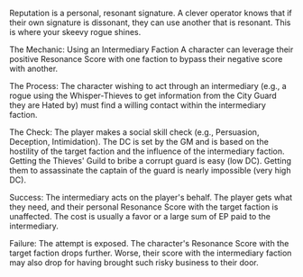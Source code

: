 Reputation is a personal, resonant signature. A clever operator knows that if their own signature is dissonant, they can use another that is resonant. This is where your skeevy rogue shines.

The Mechanic: Using an Intermediary Faction
A character can leverage their positive Resonance Score with one faction to bypass their negative score with another.

The Process: The character wishing to act through an intermediary (e.g., a rogue using the Whisper-Thieves to get information from the City Guard they are Hated by) must find a willing contact within the intermediary faction.

The Check: The player makes a social skill check (e.g., Persuasion, Deception, Intimidation). The DC is set by the GM and is based on the hostility of the target faction and the influence of the intermediary faction. Getting the Thieves' Guild to bribe a corrupt guard is easy (low DC). Getting them to assassinate the captain of the guard is nearly impossible (very high DC).

Success: The intermediary acts on the player's behalf. The player gets what they need, and their personal Resonance Score with the target faction is unaffected. The cost is usually a favor or a large sum of EP paid to the intermediary.

Failure: The attempt is exposed. The character's Resonance Score with the target faction drops further. Worse, their score with the intermediary faction may also drop for having brought such risky business to their door.